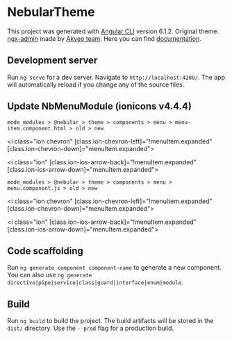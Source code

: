 # NebularTheme

This project was generated with [Angular CLI](https://github.com/angular/angular-cli) version 6.1.2. Original theme: [ngx-admin](http://akveo.com/ngx-admin) made by [Akveo team](https://github.com/akveo/ngx-admin/). Here you can find [documentation](https://akveo.github.io/nebular/docs/getting-started/what-is-nebular).

## Development server

Run `ng serve` for a dev server. Navigate to `http://localhost:4200/`. The app will automatically reload if you change any of the source files.

## Update NbMenuModule (ionicons v4.4.4)

`mode_modules > @nebular > theme > components > menu > menu-item.component.html > old > new`

<i class="ion chevron" [class.ion-chevron-left]="!menuItem.expanded" [class.ion-chevron-down]="menuItem.expanded"></i>

<i class="ion" [class.ion-ios-arrow-back]="!menuItem.expanded" [class.ion-ios-arrow-down]="menuItem.expanded"></i>

`mode_modules > @nebular > theme > components > menu > menu.component.js > old > new`

<i class=\"ion chevron\" [class.ion-chevron-left]=\"!menuItem.expanded\" [class.ion-chevron-down]=\"menuItem.expanded\"></i>

<i class=\"ion\" [class.ion-ios-arrow-back]=\"!menuItem.expanded\" [class.ion-ios-arrow-down]=\"menuItem.expanded\"></i>

## Code scaffolding

Run `ng generate component component-name` to generate a new component. You can also use `ng generate directive|pipe|service|class|guard|interface|enum|module`.

## Build

Run `ng build` to build the project. The build artifacts will be stored in the `dist/` directory. Use the `--prod` flag for a production build.
